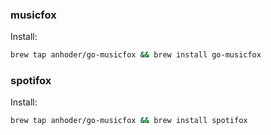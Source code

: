 ### musicfox

Install:

```sh
brew tap anhoder/go-musicfox && brew install go-musicfox
```

### spotifox

Install:

```sh
brew tap anhoder/go-musicfox && brew install spotifox
```
